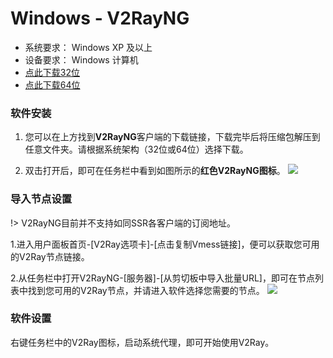 # Windows - V2RayNG #
- 系统要求： Windows XP 及以上
- 设备要求： Windows 计算机
- [点此下载32位](https://shadowsocks-download.oss-cn-beijing.aliyuncs.com/v2ray-v3.23-windows-32.zip)
- [点此下载64位](https://shadowsocks-download.oss-cn-beijing.aliyuncs.com/v2ray-v3.23-windows-64.zip)

### 软件安装 ###
1. 您可以在上方找到**V2RayNG**客户端的下载链接，下载完毕后将压缩包解压到任意文件夹。请根据系统架构（32位或64位）选择下载。

2. 双击打开后，即可在任务栏中看到如图所示的**红色V2RayNG图标**。
![](https://shadowsocks-tutorial.oss-cn-beijing.aliyuncs.com/LVJFZ4T%5DT_3M775%7DIOBZW%60I.png)

### 导入节点设置 ###
!> V2RayNG目前并不支持如同SSR各客户端的订阅地址。

1.进入用户面板首页-[V2Ray选项卡]-[点击复制Vmess链接]，便可以获取您可用的V2Ray节点链接。

2.从任务栏中打开V2RayNG-[服务器]-[从剪切板中导入批量URL]，即可在节点列表中找到您可用的V2Ray节点，并请进入软件选择您需要的节点。
![](https://shadowsocks-tutorial.oss-cn-beijing.aliyuncs.com/2Y4XO%60IC%7BMMWFU1Q%5BXV_%5DEI.png)

### 软件设置 ###
右键任务栏中的V2Ray图标，启动系统代理，即可开始使用V2Ray。